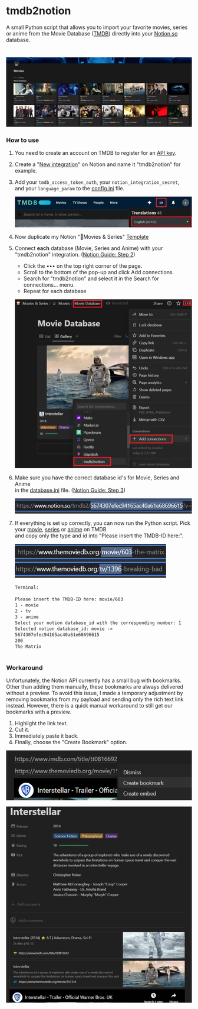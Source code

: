 # tmdb2notion
A small Python script that allows you to import your favorite movies, series or anime from the Movie Database ([TMDB](https://www.themoviedb.org)) directly into your [Notion.so](https://www.notion.so/) database.
#
![movies](images/tmdb2notion_movies.jpg)

### How to use

1. You need to create an account on TMDB to register for an [API key](https://developer.themoviedb.org/docs/getting-started).
2. Create a "[New integration](https://www.notion.so/my-integrations)" on Notion and name it "tmdb2notion" for example.
3. Add your `tmdb_access_token_auth`, your `notion_integration_secret`,  
   and your `language_param` to the [config.ini](config.ini) file.

   ![lang](images/tmdb2notion_lang.jpg)
4. Now duplicate my Notion "🍿Movies & Series" [Template](https://tmdb2.notion.site/Movies-Series-c6c7c495a4604a7d801cc8542adbb8fd?pvs=4)
5. Connect **each** database (Movie, Series and Anime) with your "tmdb2notion" integration. ([Notion Guide: Step 2](https://developers.notion.com/docs/create-a-notion-integration))
    - Click the ••• on the top right corner of the page.
    - Scroll to the bottom of the pop-up and click Add connections.
    - Search for "tmdb2notion" and select it in the Search for connections... menu.
    - Repeat for each database
  
   ![connection](images/tmdb2notion_database_connection.jpg)
6. Make sure you have the correct database id's for Movie, Series and Anime  
   in the [database.ini](database.ini) file. ([Notion Guide: Step 3](https://developers.notion.com/docs/create-a-notion-integration))

   ![database](images/tmdb2notion_database_id.png)

7. If everything is set up correctly, you can now run the Python script. Pick your [movie](https://www.themoviedb.org/movie/603-the-matrix), [series](https://www.themoviedb.org/tv/1396-breaking-bad) or [anime](https://www.themoviedb.org/tv/37854) on TMDB  
   and copy only the type and id into "Please insert the TMDB-ID here:".

   ![tmdb](images/tmdb2notion_tmdb_id.png)

   ```
   Terminal:
   
   Please insert the TMDB-ID here: movie/603
   1 - movie
   2 - tv
   3 - anime
   Select your notion database_id with the corresponding number: 1
   Selected notion database_id: movie -> 5674307efec94165ac40a61e68696615
   200
   The Matrix
   ```

#
### Workaround

Unfortunately, the Notion API currently has a small bug with bookmarks. Other than adding them manually, these bookmarks are always delivered without a preview. 
To avoid this issue, I made a temporary adjustment by removing bookmarks from my payload and sending only the rich text link instead.
However, there is a quick manual workaround to still get our bookmarks with a preview.

1. Highlight the link text.
2. Cut it.
3. Immediately paste it back.
4. Finally, choose the "Create Bookmark" option.

![bookmark](images/tmdb2notion_create_bookmark.png)

![detail](images/tmdb2notion_movie_detail.jpg)
